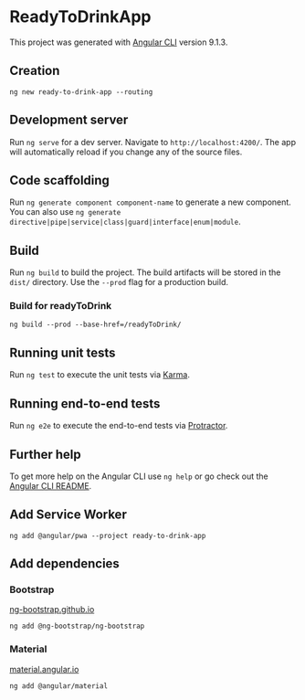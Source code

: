 # ReadyToDrinkApp

This project was generated with [Angular CLI](https://github.com/angular/angular-cli) version 9.1.3.

## Creation

	ng new ready-to-drink-app --routing

## Development server

Run `ng serve` for a dev server. Navigate to `http://localhost:4200/`. The app will automatically reload if you change any of the source files.

## Code scaffolding

Run `ng generate component component-name` to generate a new component. You can also use `ng generate directive|pipe|service|class|guard|interface|enum|module`.

## Build

Run `ng build` to build the project. The build artifacts will be stored in the `dist/` directory. Use the `--prod` flag for a production build.

### Build for readyToDrink
	
	ng build --prod --base-href=/readyToDrink/

## Running unit tests

Run `ng test` to execute the unit tests via [Karma](https://karma-runner.github.io).

## Running end-to-end tests

Run `ng e2e` to execute the end-to-end tests via [Protractor](http://www.protractortest.org/).

## Further help

To get more help on the Angular CLI use `ng help` or go check out the [Angular CLI README](https://github.com/angular/angular-cli/blob/master/README.md).

## Add Service Worker

	ng add @angular/pwa --project ready-to-drink-app

## Add dependencies

### Bootstrap
[ng-bootstrap.github.io](https://ng-bootstrap.github.io/)

	ng add @ng-bootstrap/ng-bootstrap

### Material
[material.angular.io](https://material.angular.io/)

	ng add @angular/material